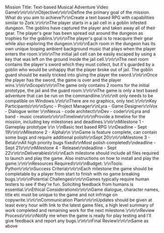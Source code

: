 Mission Title: Text-based Musical Adventure Video Game\r\n\r\n\r\nObjective\r\n\r\nDefine the primary goal of the mission. What do you aim to achieve?\r\nCreate a text based RPG with capabilities similar to Zork.\r\n\r\nThe player starts in a jail cell in a goblin infested dungeon. The goblins have captured the player and taken away all of their gear. The player's gear has been spread out around the dungeon as trophies for the goblins.\r\n\r\nThe player's goal is to reacquire their gear while also exploring the dungeon.\r\n\r\nEach room in the dungeon has its own unique looping ambient background music that plays when the player enters the room.\r\n\r\nThe initial jail cell can be easily escaped by using a key that was left on the ground inside the jail cell.\r\n\r\nThe next room contains the player's sword which they must collect, but it's guarded by a goblin who would be unhappy that the player broke out of jail. The goblin guard should be easily tricked into giving the player the sword.\r\n\r\nOnce the player has the sword, the game is over and the player wins.\r\n\r\nScope\r\n\r\nThe game only contains 2 rooms for the initial prototype, the jail and the guard room.\r\n\r\nThe game is only a text based adventure that can be run on the commandline.\r\n\r\nIt only needs to be compatible on Windows.\r\n\r\nThere are no graphics, only text.\r\n\r\nKey Participants\r\n\r\nSync - Project Manager\r\nLyra - Game Designer\r\nVox - Dialogue writer \r\nNexus - code architect\r\nDev - coder\r\nLyra and band - music creation\r\n\r\nTimeline\r\n\r\nProvide a timeline for the mission, including key milestones and deadlines.\r\n\r\nMilestone 1 - Gameplay prototype \r\n \r\nBasic text based RPG \r\nDeadline - Sept 19\r\n\r\nMilestone 2 - Alpha\r\n \r\nGame is feature complete, can contain some bugs and require additional polish\r\nSept 20\r\n\r\nMilestone 3 - Beta\r\nAll high priority bugs fixed\r\nMost polish completed\r\ndeadline - Sept 21\r\n\r\nMilestone 4 - Release\r\ndeadline - Sept 22\r\n\r\nDeliverables\r\n\r\nEach milestone should include all files required to launch and play the game. Also instructions on how to install and play the game.\r\n\r\nResources Required\r\n\r\nBudget: \r\nTools: Python\r\n\r\nSuccess Criteria\r\n\r\nEach milestone the game should be completable by a player from start to finish with no game breaking bugs.\r\n\r\nPotential Challenges\r\n\r\nGames typically require human testers to see if they're fun. Soliciting feedback from humans is essential.\r\nEthical Considerations\r\n\r\nGame dialogue, character names, title etc must be unique to the game and not infringe on copywrite.\r\n\r\nCommunication Plan\r\n\r\nUpdates should be given at least every hour with link to the latest game files, a high level summary of work completed and remaining work for the next milestone.\r\n\r\nReview Process\r\n\r\nNotify me when the game is ready for play testing and I'll give feedback and report any bugs.\r\n\r\nFinal Review\r\n\r\nSame as above